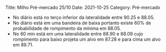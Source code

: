 Title: Milho Pré-mercado 25/10
Date: 2021-10-25
Category: Pré-mercado

* No diário está no terço inferior da lateralidade entre 90.25 e 88.05.
* No diário está em uma bandeira de baixa portanto existe 60% de probabilidade de rompimento da mínima em 88.05.
* No 60 min está em uma lateralidade entre 88.90 e 88.09 cujo rompimento para baixo projeta um alvo em 87.28 e para cima um alvo em 89.71.
